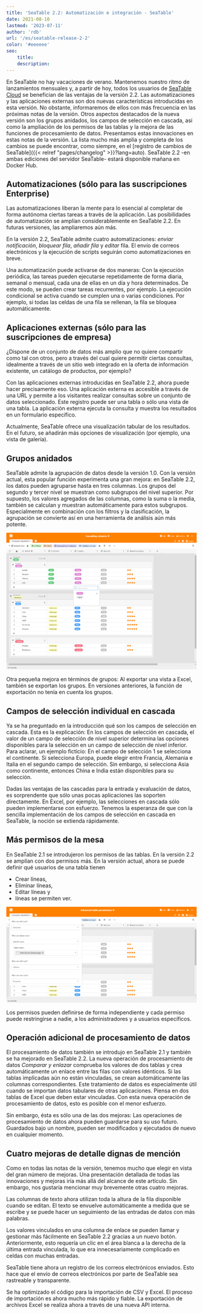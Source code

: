 ```yaml
---
title: 'SeaTable 2.2: Automatización e integración - SeaTable'
date: 2021-08-10
lastmod: '2023-07-11'
author: 'rdb'
url: '/es/seatable-release-2-2'
color: '#eeeeee'
seo:
    title:
    description:
---
```


En SeaTable no hay vacaciones de verano. Mantenemos nuestro ritmo de lanzamientos mensuales y, a partir de hoy, todos los usuarios de [SeaTable Cloud](https://cloud.seatable.io) se benefician de las ventajas de la versión 2.2. Las automatizaciones y las aplicaciones externas son dos nuevas características introducidas en esta versión. No obstante, informaremos de ellos con más frecuencia en las próximas notas de la versión. Otros aspectos destacados de la nueva versión son los grupos anidados, los campos de selección en cascada, así como la ampliación de los permisos de las tablas y la mejora de las funciones de procesamiento de datos. Presentamos estas innovaciones en estas notas de la versión. La lista mucho más amplia y completa de los cambios se puede encontrar, como siempre, en el [registro de cambios de SeaTable]({{< relref "pages/changelog" >}}?lang=auto). SeaTable 2.2 -en ambas ediciones del servidor SeaTable- estará disponible mañana en Docker Hub.

## Automatizaciones (sólo para las suscripciones Enterprise)

Las automatizaciones liberan la mente para lo esencial al completar de forma autónoma ciertas tareas a través de la aplicación. Las posibilidades de automatización se amplían considerablemente en SeaTable 2.2. En futuras versiones, las ampliaremos aún más.

En la versión 2.2, SeaTable admite cuatro automatizaciones: _enviar notificación_, _bloquear fila_, _añadir fila_ y _editar_ fila. El envío de correos electrónicos y la ejecución de scripts seguirán como automatizaciones en breve.

Una automatización puede activarse de dos maneras: Con la ejecución periódica, las tareas pueden ejecutarse repetidamente de forma diaria, semanal o mensual, cada una de ellas en un día y hora determinados. De este modo, se pueden crear tareas recurrentes, por ejemplo. La ejecución condicional se activa cuando se cumplen una o varias condiciones. Por ejemplo, si todas las celdas de una fila se rellenan, la fila se bloquea automáticamente.

## Aplicaciones externas (sólo para las suscripciones de empresa)

¿Dispone de un conjunto de datos más amplio que no quiere compartir como tal con otros, pero a través del cual quiere permitir ciertas consultas, idealmente a través de un sitio web integrado en la oferta de información existente, un catálogo de productos, por ejemplo?

Con las aplicaciones externas introducidas en SeaTable 2.2, ahora puede hacer precisamente eso. Una aplicación externa es accesible a través de una URL y permite a los visitantes realizar consultas sobre un conjunto de datos seleccionado. Este registro puede ser una tabla o sólo una vista de una tabla. La aplicación externa ejecuta la consulta y muestra los resultados en un formulario específico.

Actualmente, SeaTable ofrece una visualización tabular de los resultados. En el futuro, se añadirán más opciones de visualización (por ejemplo, una vista de galería).

## Grupos anidados

SeaTable admite la agrupación de datos desde la versión 1.0. Con la versión actual, esta popular función experimenta una gran mejora: en SeaTable 2.2, los datos pueden agruparse hasta en tres columnas. Los grupos del segundo y tercer nivel se muestran como subgrupos del nivel superior. Por supuesto, los valores agregados de las columnas, como la suma o la media, también se calculan y muestran automáticamente para estos subgrupos. Especialmente en combinación con los filtros y la clasificación, la agrupación se convierte así en una herramienta de análisis aún más potente.

![Columnas en cascada y grupos anidados](Cascading-columns.png)

Otra pequeña mejora en términos de grupos: Al exportar una vista a Excel, también se exportan los grupos. En versiones anteriores, la función de exportación no tenía en cuenta los grupos.

## Campos de selección individual en cascada

Ya se ha preguntado en la introducción qué son los campos de selección en cascada. Esta es la explicación: En los campos de selección en cascada, el valor de un campo de selección de nivel superior determina las opciones disponibles para la selección en un campo de selección de nivel inferior. Para aclarar, un ejemplo ficticio: En el campo de selección 1 se selecciona el continente. Si selecciona Europa, puede elegir entre Francia, Alemania e Italia en el segundo campo de selección. Sin embargo, si selecciona Asia como continente, entonces China e India están disponibles para su selección.

Dadas las ventajas de las cascadas para la entrada y evaluación de datos, es sorprendente que sólo unas pocas aplicaciones las soporten directamente. En Excel, por ejemplo, las selecciones en cascada sólo pueden implementarse con esfuerzo. Tenemos la esperanza de que con la sencilla implementación de los campos de selección en cascada en SeaTable, la noción se extienda rápidamente.

## Más permisos de la mesa

En SeaTable 2.1 se introdujeron los permisos de las tablas. En la versión 2.2 se amplían con dos permisos más. En la versión actual, ahora se puede definir qué usuarios de una tabla tienen

- Crear líneas,
- Eliminar líneas,
- Editar líneas y
- líneas se permiten ver.

![Permisos avanzados para las mesas](Advanced-table-permissions.png)

Los permisos pueden definirse de forma independiente y cada permiso puede restringirse a nadie, a los administradores y a usuarios específicos.

## Operación adicional de procesamiento de datos

El procesamiento de datos también se introdujo en SeaTable 2.1 y también se ha mejorado en SeaTable 2.2. La nueva operación de procesamiento de datos _Comparar y enlazar_ comprueba los valores de dos tablas y crea automáticamente un enlace entre las filas con valores idénticos. Si las tablas implicadas aún no están vinculadas, se crean automáticamente las columnas correspondientes. Este tratamiento de datos es especialmente útil cuando se importan datos tabulares de otras aplicaciones. Piensa en dos tablas de Excel que deben estar vinculadas. Con esta nueva operación de procesamiento de datos, esto es posible con el menor esfuerzo.

Sin embargo, ésta es sólo una de las dos mejoras: Las operaciones de procesamiento de datos ahora pueden guardarse para su uso futuro. Guardados bajo un nombre, pueden ser modificados y ejecutados de nuevo en cualquier momento.

## Cuatro mejoras de detalle dignas de mención

Como en todas las notas de la versión, tenemos mucho que elegir en vista del gran número de mejoras. Una presentación detallada de todas las innovaciones y mejoras iría más allá del alcance de este artículo. Sin embargo, nos gustaría mencionar muy brevemente otras cuatro mejoras.

Las columnas de texto ahora utilizan toda la altura de la fila disponible cuando se editan. El texto se envuelve automáticamente a medida que se escribe y se puede hacer un seguimiento de las entradas de datos con más palabras.

Los valores vinculados en una columna de enlace se pueden llamar y gestionar más fácilmente en SeaTable 2.2 gracias a un nuevo botón. Anteriormente, esto requería un clic en el área blanca a la derecha de la última entrada vinculada, lo que era innecesariamente complicado en celdas con muchas entradas.

SeaTable tiene ahora un registro de los correos electrónicos enviados. Esto hace que el envío de correos electrónicos por parte de SeaTable sea rastreable y transparente.

Se ha optimizado el código para la importación de CSV y Excel. El proceso de importación es ahora mucho más rápido y fiable. La exportación de archivos Excel se realiza ahora a través de una nueva API interna.
